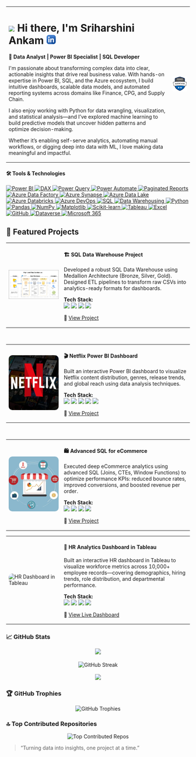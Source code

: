 <!-- Title and Badge Side-by-Side -->
<table>
  <tr>
    <td>
      <h1>
        <img src="https://media.giphy.com/media/hvRJCLFzcasrR4ia7z/giphy.gif" width="30px" />
        Hi there, I'm Sriharshini Ankam
        <a href="https://www.linkedin.com/in/sriharshini-ankam-64a29a177/" target="_blank">
          <img src="linkedin-icon.png" width="25px" alt="LinkedIn Profile"/>
        </a>
      </h1>
      <p><strong>🎯 Data Analyst | Power BI Specialist | SQL Developer</strong></p>
      <p>
        I'm passionate about transforming complex data into clear, actionable insights that drive real business value. With hands-on expertise in Power BI, SQL, and the Azure ecosystem, I build intuitive dashboards, scalable data models, and automated reporting systems across domains like Finance, CPG, and Supply Chain.

I also enjoy working with Python for data wrangling, visualization, and statistical analysis—and I’ve explored machine learning to build predictive models that uncover hidden patterns and optimize decision-making.

Whether it’s enabling self-serve analytics, automating manual workflows, or digging deep into data with ML, I love making data meaningful and impactful.
      </p>
    </td>
    <td align="right">
      <a href="https://learn.microsoft.com/en-gb/users/sriharshiniankam-2704/credentials/778612b636b06714?ref=https%3A%2F%2Fwww.linkedin.com%2F" target="_blank">
        <img src="./microsoft-certified-associate-badge.svg" alt="Microsoft Certified Power BI Badge" width="280px"/>
      </a>
    </td>
  </tr>
</table>


#### 🛠️ Tools & Technologies


<p align="left"> <!-- Power Platform & BI --> <a href="#" title="Power BI – Interactive dashboards, DAX, data modeling"> <img src="https://img.shields.io/badge/POWER%20BI-F2C811?style=for-the-badge&logo=powerbi&logoColor=black" alt="Power BI"/> </a> <a href="#" title="DAX – Advanced calculations in Power BI"> <img src="https://img.shields.io/badge/DAX-0A66C2?style=for-the-badge&logo=microsoft&logoColor=white" alt="DAX"/> </a> <a href="#" title="Power Query – Data transformation inside Power BI and Excel"> <img src="https://img.shields.io/badge/POWER%20QUERY-006400?style=for-the-badge&logo=microsoftexcel&logoColor=white" alt="Power Query"/> </a> <a href="#" title="Power Automate – Workflow automation & scheduled refreshes"> <img src="https://img.shields.io/badge/POWER%20AUTOMATE-0078D4?style=for-the-badge&logo=microsoftpowerautomate&logoColor=white" alt="Power Automate"/> </a> <a href="#" title="Paginated Reports – Pixel-perfect reports in Power BI"> <img src="https://img.shields.io/badge/PAGINATED%20REPORTS-005B9A?style=for-the-badge&logo=powerbi&logoColor=white" alt="Paginated Reports"/> </a> <!-- Azure Ecosystem --> <a href="#" title="Azure Data Factory – Orchestration of ETL pipelines"> <img src="https://img.shields.io/badge/AZURE%20DATA%20FACTORY-007FFF?style=for-the-badge&logo=microsoftazure&logoColor=white" alt="Azure Data Factory"/> </a> <a href="#" title="Azure Synapse – Analytics service for big data and warehousing"> <img src="https://img.shields.io/badge/AZURE%20SYNAPSE%20ANALYTICS-008AD7?style=for-the-badge&logo=azuredevops&logoColor=white" alt="Azure Synapse"/> </a> <a href="#" title="Azure Data Lake – Scalable storage for big data analytics"> <img src="https://img.shields.io/badge/AZURE%20DATA%20LAKE-00BFFF?style=for-the-badge&logo=windows&logoColor=white" alt="Azure Data Lake"/> </a> <a href="#" title="Azure Databricks – Apache Spark-based analytics in Azure"> <img src="https://img.shields.io/badge/AZURE%20DATABRICKS-E34A86?style=for-the-badge&logo=databricks&logoColor=white" alt="Azure Databricks"/> </a> <a href="#" title="Azure DevOps – Source control & pipeline automation"> <img src="https://img.shields.io/badge/AZURE%20DEVOPS-0078D7?style=for-the-badge&logo=azuredevops&logoColor=white" alt="Azure DevOps"/> </a> <!-- Data, SQL, Python --> <a href="#" title="SQL – Complex queries, joins, stored procedures"> <img src="https://img.shields.io/badge/SQL-4479A1?style=for-the-badge&logo=postgresql&logoColor=white" alt="SQL"/> </a> <a href="#" title="Data Warehousing – ETL, star schemas, historical reporting"> <img src="https://img.shields.io/badge/DATA%20WAREHOUSING-9B59B6?style=for-the-badge&logo=databricks&logoColor=white" alt="Data Warehousing"/> </a> <a href="#" title="Python – Pandas, NumPy, data manipulation for analytics"> <img src="https://img.shields.io/badge/PYTHON-3776AB?style=for-the-badge&logo=python&logoColor=white" alt="Python"/> </a> <a href="#" title="Pandas – Data manipulation in Python"> <img src="https://img.shields.io/badge/PANDAS-150458?style=for-the-badge&logo=pandas&logoColor=white" alt="Pandas"/> </a> <a href="#" title="NumPy – Numerical computing for data science"> <img src="https://img.shields.io/badge/NUMPY-013243?style=for-the-badge&logo=numpy&logoColor=white" alt="NumPy"/> </a> <a href="#" title="Matplotlib – Data visualization in Python"> <img src="https://img.shields.io/badge/MATPLOTLIB-11557C?style=for-the-badge&logo=plotly&logoColor=white" alt="Matplotlib"/> </a> <a href="#" title="Scikit-learn – Machine learning models and pipelines"> <img src="https://img.shields.io/badge/SCIKIT--LEARN-F7931E?style=for-the-badge&logo=scikitlearn&logoColor=white" alt="Scikit-learn"/> </a> <!-- Visualization & Misc --> <a href="#" title="Tableau – Visual storytelling with interactive charts"> <img src="https://img.shields.io/badge/TABLEAU-E97627?style=for-the-badge&logo=tableau&logoColor=white" alt="Tableau"/> </a> <a href="#" title="Excel – Formulas, Power Query, Pivot Tables"> <img src="https://img.shields.io/badge/EXCEL-217346?style=for-the-badge&logo=microsoft-excel&logoColor=white" alt="Excel"/> </a> <a href="#" title="GitHub – Version control, project collaboration"> <img src="https://img.shields.io/badge/GITHUB-181717?style=for-the-badge&logo=github&logoColor=white" alt="GitHub"/> </a> <a href="#" title="Dataverse – Secure, scalable data platform in Power Platform"> <img src="https://img.shields.io/badge/DATAVERSE-5E5E5E?style=for-the-badge&logo=microsoft&logoColor=white" alt="Dataverse"/> </a> <a href="#" title="Microsoft 365 – Collaborative tools and automation"> <img src="https://img.shields.io/badge/M365-00A4EF?style=for-the-badge&logo=microsoft&logoColor=white" alt="Microsoft 365"/> </a> </p>







## 🚀 Featured Projects

<!-- Project 2: SQL Data Warehouse -->
<table>
  <tr>
    <td width="30%">
      <img src="data_architecture.png" alt="SQL Data Warehouse" height="150px" style="border-radius: 10px; object-fit: contain; width: 100%;" />
    </td>
    <td>
      <h4>🏗 SQL Data Warehouse Project</h4>
      <p>
        Developed a robust SQL Data Warehouse using Medallion Architecture (Bronze, Silver, Gold). Designed ETL pipelines to transform raw CSVs into analytics-ready formats for dashboards.
      </p>
      <p>
        <strong>Tech Stack:</strong><br>
        <img src="https://img.shields.io/badge/DATA%20WAREHOUSING-9B59B6?style=flat-square&logo=databricks&logoColor=white"/>
        <img src="https://img.shields.io/badge/ETL-1D3557?style=flat-square"/>
        <img src="https://img.shields.io/badge/SQL-4479A1?style=flat-square&logo=postgresql&logoColor=white"/>
        <img src="https://img.shields.io/badge/PYTHON-3776AB?style=flat-square&logo=python&logoColor=white"/>
      </p>
      <p>
        🔗 <a href="https://github.com/Sriharshini-Ankam1/SQL-Data-Warehouse-Project" target="_blank">View Project</a>
      </p>
    </td>
  </tr>
</table>

<br>

<!-- Project 1: Netflix Power BI Dashboard -->
<table>
  <tr>
    <td width="30%">
      <img src="netflix_banner.jpg" alt="Netflix Dashboard" height="150px" style="border-radius: 10px; object-fit: cover; width: 100%;" />
    </td>
    <td>
      <h4>🎬 Netflix Power BI Dashboard</h4>
      <p>
        Built an interactive Power BI dashboard to visualize Netflix content distribution, genres, release trends, and global reach using data analysis techniques.
      </p>
      <p>
        <strong>Tech Stack:</strong><br>
        <img src="https://img.shields.io/badge/Power%20BI-F2C811?style=flat-square&logo=powerbi&logoColor=black"/>
        <img src="https://img.shields.io/badge/DAX-0A66C2?style=flat-square&logo=microsoft&logoColor=white"/>
        <img src="https://img.shields.io/badge/Power%20Query-006400?style=flat-square&logo=excel&logoColor=white"/>
        <img src="https://img.shields.io/badge/Data%20Visualization-E91E63?style=flat-square"/>
        <img src="https://img.shields.io/badge/SQL-4479A1?style=flat-square&logo=postgresql&logoColor=white"/>
      </p>
      <p>
        🔗 <a href="https://github.com/Sriharshini-Ankam1/Netflix-Power-BI-Dashboard" target="_blank">View Project</a>
      </p>
    </td>
  </tr>
</table>

<br>

<!-- Project 3: Advanced SQL for eCommerce -->
<table>
  <tr>
    <td width="30%">
      <img src="ecommerce.png" alt="eCommerce SQL Project" height="150px" style="border-radius: 10px; object-fit: cover; width: 100%;" />
    </td>
    <td>
      <h4>🛍️ Advanced SQL for eCommerce</h4>
      <p>
        Executed deep eCommerce analytics using advanced SQL (Joins, CTEs, Window Functions) to optimize performance KPIs: reduced bounce rates, improved conversions, and boosted revenue per order.
      </p>
      <p>
        <strong>Tech Stack:</strong><br>
        <img src="https://img.shields.io/badge/SQL-4479A1?style=flat-square&logo=postgresql&logoColor=white"/>
        <img src="https://img.shields.io/badge/CTE%20Queries-FF5733?style=flat-square"/>
        <img src="https://img.shields.io/badge/Window%20Functions-8E44AD?style=flat-square"/>
        <img src="https://img.shields.io/badge/Analytics-00BFFF?style=flat-square"/>
      </p>
      <p>
        🔗 <a href="https://github.com/Sriharshini-Ankam1/Advanced-SQL-MySQL-for-Ecommerce-Data-Analysis" target="_blank">View Project</a>
      </p>
    </td>
  </tr>
</table>

<!-- Project 4: HR Analytics Dashboard in Tableau -->
<table>
  <tr>
    <td width="30%">
      <img src="HR_Summary.png" alt="HR Dashboard in Tableau" height="150px" style="border-radius: 10px; object-fit: cover; width: 100%;" />
    </td>
    <td>
      <h4>👥 HR Analytics Dashboard in Tableau</h4>
      <p>
        Built an interactive HR dashboard in Tableau to visualize workforce metrics across 10,000+ employee records—covering demographics, hiring trends, role distribution, and departmental performance.
      </p>
      <p>
        <strong>Tech Stack:</strong><br>
        <img src="https://img.shields.io/badge/Tableau-E97627?style=flat-square&logo=tableau&logoColor=white"/>
        <img src="https://img.shields.io/badge/ETL%20Workflows-FF5733?style=flat-square"/>
        <img src="https://img.shields.io/badge/Analytics-D35400?style=flat-square"/>
        <img src="https://img.shields.io/badge/HR%20Metrics-2980B9?style=flat-square"/>
      </p>
      <p>
        🔗 <a href="https://public.tableau.com/app/profile/sriharshini.ankam/viz/HRDashboard_17413779707400/HRSummary?publish=yes" target="_blank">View Live Dashboard</a>
      </p>
    </td>
  </tr>
</table>


### 📈 GitHub Stats

<div align="center">
  <img src="https://github-readme-stats.vercel.app/api?username=Sriharshini-Ankam1&theme=tokyonight&hide_border=false" />
  <br/><br/>
  <img src="https://github-readme-streak-stats.herokuapp.com/?user=Sriharshini-Ankam1&theme=dark&hide_border=false" alt="GitHub Streak" />
  <br/><br/>
  <img src="https://github-readme-stats.vercel.app/api/top-langs/?username=Sriharshini-Ankam1&theme=tokyonight&hide_border=false&layout=compact" />
</div>


### 🏆 GitHub Trophies
<div align="center"> <img src="https://github-profile-trophy.vercel.app/?username=Sriharshini-Ankam1&theme=onestar&no-frame=true&no-bg=false&margin-w=15&title=Stars,Commits,Repositories,PullRequest,Issues,Followers" alt="GitHub Trophies" /> </div>

### 🔝 Top Contributed Repositories
<div align="center"> <img src="https://github-contributor-stats.vercel.app/api?username=Sriharshini-Ankam1&limit=5&theme=tokyonight&combine_all_yearly_contributions=true" alt="Top Contributed Repos" /> </div>



> “Turning data into insights, one project at a time.”
